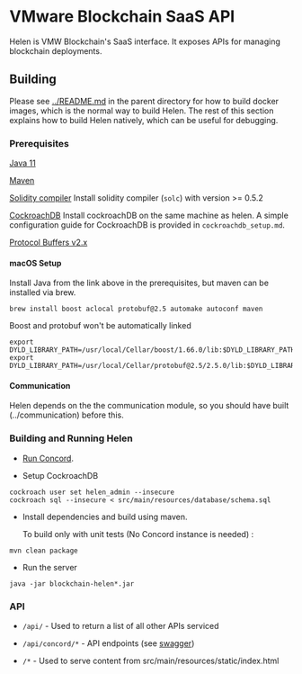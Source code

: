 # VMware Blockchain SaaS API

Helen is VMW Blockchain's SaaS interface. It exposes APIs for managing
blockchain deployments.

## Building

Please see [../README.md](README.md) in the parent directory for how
to build docker images, which is the normal way to build Helen. The
rest of this section explains how to build Helen natively, which can
be useful for debugging.

### Prerequisites

[Java 11](https://www.oracle.com/technetwork/java/javase/downloads/jdk11-downloads-5066655.html)

[Maven](https://www.rosehosting.com/blog/how-to-install-maven-on-ubuntu-16-04/)

[Solidity compiler](https://solidity.readthedocs.io/en/v0.5.2/installing-solidity.html)
Install solidity compiler (`solc`) with version >= 0.5.2

[CockroachDB](https://www.cockroachlabs.com/docs/stable/install-cockroachdb.html)
Install cockroachDB on the same machine as helen. A simple
configuration guide for CockroachDB is provided in
`cockroachdb_setup.md`.

[Protocol Buffers v2.x](https://developers.google.com/protocol-buffers/docs/proto)


#### macOS Setup

Install Java from the link above in the prerequisites, but maven can
be installed via brew.

```
brew install boost aclocal protobuf@2.5 automake autoconf maven
```

Boost and protobuf won't be automatically linked

```
export DYLD_LIBRARY_PATH=/usr/local/Cellar/boost/1.66.0/lib:$DYLD_LIBRARY_PATH
export DYLD_LIBRARY_PATH=/usr/local/Cellar/protobuf@2.5/2.5.0/lib:$DYLD_LIBRARY_PATH
```

#### Communication

Helen depends on the the communication module, so you should have built
(../communication) before this.

### Building and Running Helen

 * [Run Concord](../concord).

 * Setup CockroachDB

```
cockroach user set helen_admin --insecure
cockroach sql --insecure < src/main/resources/database/schema.sql
```

 * Install dependencies and build using maven.

   To build only with unit tests (No Concord instance is needed) :

```
mvn clean package
```

 * Run the server

```
java -jar blockchain-helen*.jar
```

### API

 * `/api/` - Used to return a list of all other APIs serviced

 * `/api/concord/*` - API endpoints (see
   [swagger](https://github.com/vmwathena/helen/blob/master/webapp/src/static/swagger/swagger.json))

 * `/*` - Used to serve content from src/main/resources/static/index.html
